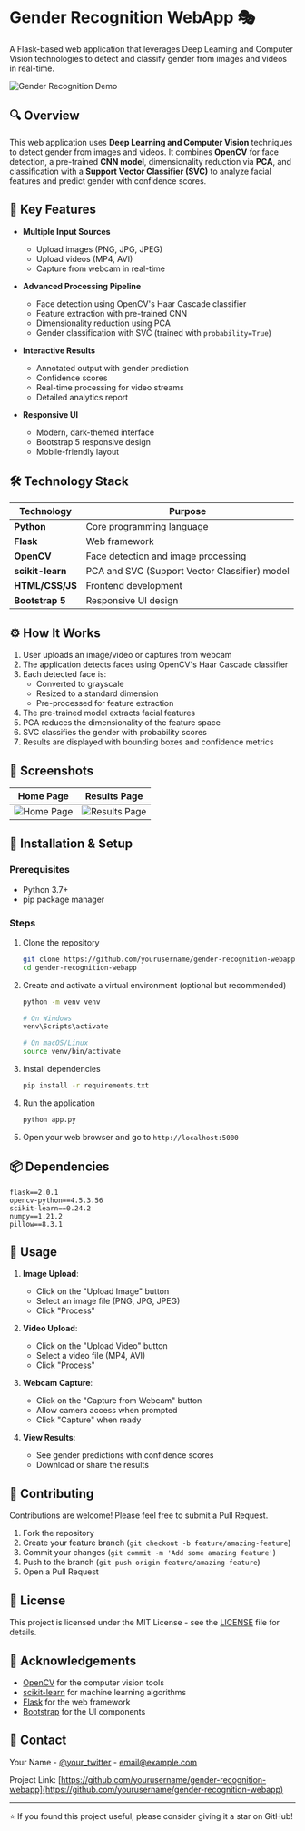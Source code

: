 # Gender Recognition WebApp 🎭

A Flask-based web application that leverages Deep Learning and Computer Vision technologies to detect and classify gender from images and videos in real-time.

![Gender Recognition Demo](https://github.com/yourusername/gender-recognition-webapp/raw/main/static/images/demo.gif)

## 🔍 Overview

This web application uses **Deep Learning and Computer Vision** techniques to detect gender from images and videos. It combines **OpenCV** for face detection, a pre-trained **CNN model**, dimensionality reduction via **PCA**, and classification with a **Support Vector Classifier (SVC)** to analyze facial features and predict gender with confidence scores.

## 🌟 Key Features

- **Multiple Input Sources**
  - Upload images (PNG, JPG, JPEG)
  - Upload videos (MP4, AVI)
  - Capture from webcam in real-time

- **Advanced Processing Pipeline**
  - Face detection using OpenCV's Haar Cascade classifier
  - Feature extraction with pre-trained CNN
  - Dimensionality reduction using PCA
  - Gender classification with SVC (trained with `probability=True`)

- **Interactive Results**
  - Annotated output with gender prediction
  - Confidence scores
  - Real-time processing for video streams
  - Detailed analytics report

- **Responsive UI**
  - Modern, dark-themed interface
  - Bootstrap 5 responsive design
  - Mobile-friendly layout

## 🛠️ Technology Stack

| Technology       | Purpose                                      |
| ---------------- | -------------------------------------------- |
| **Python**       | Core programming language                    |
| **Flask**        | Web framework                                |
| **OpenCV**       | Face detection and image processing          |
| **scikit-learn** | PCA and SVC (Support Vector Classifier) model|
| **HTML/CSS/JS**  | Frontend development                         |
| **Bootstrap 5**  | Responsive UI design                         |

## ⚙️ How It Works

1. User uploads an image/video or captures from webcam
2. The application detects faces using OpenCV's Haar Cascade classifier
3. Each detected face is:
   - Converted to grayscale
   - Resized to a standard dimension
   - Pre-processed for feature extraction
4. The pre-trained model extracts facial features
5. PCA reduces the dimensionality of the feature space
6. SVC classifies the gender with probability scores
7. Results are displayed with bounding boxes and confidence metrics

## 📸 Screenshots

| Home Page | Results Page |
|:-:|:-:|
| ![Home Page](https://github.com/yourusername/gender-recognition-webapp/raw/main/static/images/home.png) | ![Results Page](https://github.com/yourusername/gender-recognition-webapp/raw/main/static/images/results.png) |

## 🚀 Installation & Setup

### Prerequisites
- Python 3.7+
- pip package manager

### Steps

1. Clone the repository
   ```bash
   git clone https://github.com/yourusername/gender-recognition-webapp.git
   cd gender-recognition-webapp
   ```

2. Create and activate a virtual environment (optional but recommended)
   ```bash
   python -m venv venv
   
   # On Windows
   venv\Scripts\activate
   
   # On macOS/Linux
   source venv/bin/activate
   ```

3. Install dependencies
   ```bash
   pip install -r requirements.txt
   ```

4. Run the application
   ```bash
   python app.py
   ```

5. Open your web browser and go to `http://localhost:5000`

## 📦 Dependencies

```
flask==2.0.1
opencv-python==4.5.3.56
scikit-learn==0.24.2
numpy==1.21.2
pillow==8.3.1
```

## 🔧 Usage

1. **Image Upload**:
   - Click on the "Upload Image" button
   - Select an image file (PNG, JPG, JPEG)
   - Click "Process"

2. **Video Upload**:
   - Click on the "Upload Video" button
   - Select a video file (MP4, AVI)
   - Click "Process"

3. **Webcam Capture**:
   - Click on the "Capture from Webcam" button
   - Allow camera access when prompted
   - Click "Capture" when ready

4. **View Results**:
   - See gender predictions with confidence scores
   - Download or share the results

## 🤝 Contributing

Contributions are welcome! Please feel free to submit a Pull Request.

1. Fork the repository
2. Create your feature branch (`git checkout -b feature/amazing-feature`)
3. Commit your changes (`git commit -m 'Add some amazing feature'`)
4. Push to the branch (`git push origin feature/amazing-feature`)
5. Open a Pull Request

## 📝 License

This project is licensed under the MIT License - see the [LICENSE](LICENSE) file for details.

## 🙏 Acknowledgements

- [OpenCV](https://opencv.org/) for the computer vision tools
- [scikit-learn](https://scikit-learn.org/) for machine learning algorithms
- [Flask](https://flask.palletsprojects.com/) for the web framework
- [Bootstrap](https://getbootstrap.com/) for the UI components

## 📧 Contact

Your Name - [@your_twitter](https://twitter.com/your_twitter) - email@example.com

Project Link: [https://github.com/yourusername/gender-recognition-webapp](https://github.com/yourusername/gender-recognition-webapp)

---

⭐️ If you found this project useful, please consider giving it a star on GitHub!
